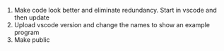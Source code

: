 1. Make code look better and eliminate redundancy. Start in vscode and then update
2. Upload vscode version and change the names to show an example program
3. Make public
